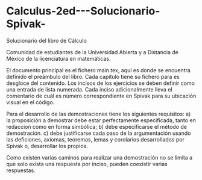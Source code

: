 # Calculus-2ed---Solucionario-Spivak-
Solucionario del libro de Cálculo

Comunidad de estudiantes de la Universidad Abierta y a Distancia de México de la licenciatura en matemáticas.

El documento principal es el fichero main.tex, aquí es donde se encuentra definido el preámbulo del libro.
Cada capítulo tiene su fichero para es desgloce del contenido.
Los incisos de los ejercicios se deben definir como una entrada de lista numerada.
Cada inciso adicionalmente lleva el comentario de cuál es número correspondiente en Spivak para su ubicación visual en el código.

Para el desarrollo de las demostraciones tiene los siguientes requisitos:
a) la proposición a demostrar debe estar perfectamente especificada, tanto en redaccioń como en forma simbólica;
b) debe especificarse el método de demostración.
c) debe justificarse cada paso de la argumentación usando las deficiones, axiomas, teoremas, lemas y corolarios desarrollados por Spivak o, desarrollar los propios.

Como existen varias caminos para realizar una demostración no se limita a que solo exista una respuesta por inciso, pueden coexistir varias respuestas.
